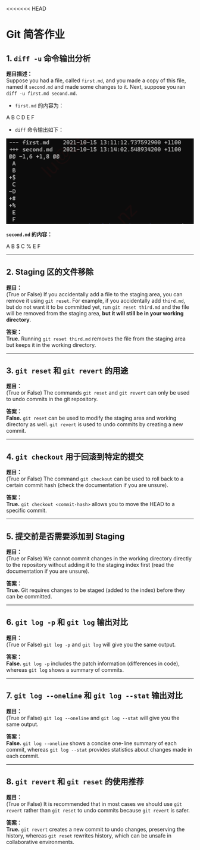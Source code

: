 <<<<<<< HEAD
# Git 简答作业

## 1. `diff -u` 命令输出分析

**题目描述：**  
Suppose you had a file, called `first.md`, and you made a copy of this file, named it `second.md` and made some changes to it. Next, suppose you ran `diff -u first.md second.md`.

- `first.md` 的内容为：

A B C D E F


- `diff` 命令输出如下：

![q1_output](q1_output.png)

**`second.md` 的内容：**

A B $ C % E F



---

## 2. Staging 区的文件移除  

**题目：**  
(True or False) If you accidentally add a file to the staging area, you can remove it using `git reset`. For example, if you accidentally add `third.md`, but do not want it to be committed yet, run `git reset third.md` and the file will be removed from the staging area, **but it will still be in your working directory**.

**答案：**  
**True.** Running `git reset third.md` removes the file from the staging area but keeps it in the working directory.

---

## 3. `git reset` 和 `git revert` 的用途

**题目：**  
(True or False) The commands `git reset` and `git revert` can only be used to undo commits in the git repository.

**答案：**  
**False.** `git reset` can be used to modify the staging area and working directory as well. `git revert` is used to undo commits by creating a new commit.

---

## 4. `git checkout` 用于回滚到特定的提交  

**题目：**  
(True or False) The command `git checkout` can be used to roll back to a certain commit hash (check the documentation if you are unsure).

**答案：**  
**True.** `git checkout <commit-hash>` allows you to move the HEAD to a specific commit.

---

## 5. 提交前是否需要添加到 Staging

**题目：**  
(True or False) We cannot commit changes in the working directory directly to the repository without adding it to the staging index first (read the documentation if you are unsure).

**答案：**  
**True.** Git requires changes to be staged (added to the index) before they can be committed.

---

## 6. `git log -p` 和 `git log` 输出对比  

**题目：**  
(True or False) `git log -p` and `git log` will give you the same output.

**答案：**  
**False.** `git log -p` includes the patch information (differences in code), whereas `git log` shows a summary of commits.

---

## 7. `git log --oneline` 和 `git log --stat` 输出对比

**题目：**  
(True or False) `git log --oneline` and `git log --stat` will give you the same output.

**答案：**  
**False.** `git log --oneline` shows a concise one-line summary of each commit, whereas `git log --stat` provides statistics about changes made in each commit.

---

## 8. `git revert` 和 `git reset` 的使用推荐  

**题目：**  
(True or False) It is recommended that in most cases we should use `git revert` rather than `git reset` to undo commits because `git revert` is safer.

**答案：**  
**True.** `git revert` creates a new commit to undo changes, preserving the history, whereas `git reset` rewrites history, which can be unsafe in collaborative environments.